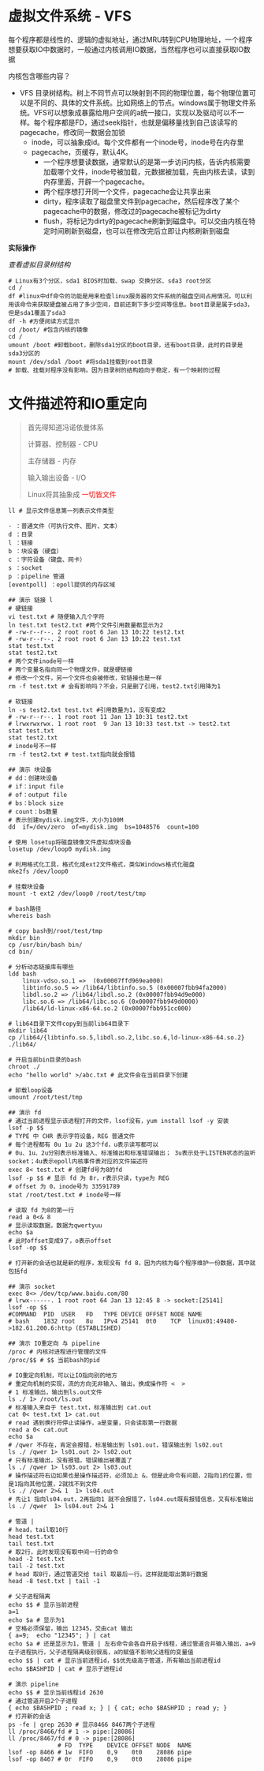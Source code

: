 # 虚拟文件系统 - VFS 

每个程序都是线性的、逻辑的虚拟地址，通过MRU转到CPU物理地址，一个程序想要获取IO中数据时，一般通过内核调用IO数据，当然程序也可以直接获取IO数据

内核包含哪些内容？

- VFS 目录树结构。树上不同节点可以映射到不同的物理位置，每个物理位置可以是不同的、具体的文件系统。比如网络上的节点。windows属于物理文件系统。VFS可以想象成暴露给用户空间的a统一接口，实现以及驱动可以不一样。每个程序都是FD，通过seek指针，也就是偏移量找到自己该读写的pagecache，修改同一数据会加锁
  - inode，可以抽象成id。每个文件都有一个inode号，inode号在内存里
  - pagecache，页缓存，默认4K。
    - 一个程序想要读数据，通常默认的是第一步访问内核，告诉内核需要加载哪个文件，inode号被加载，元数据被加载，先由内核去读，读到内存里面，开辟一个pagecache。
    - 两个程序想打开同一个文件，pagecache会让共享出来
    - dirty，程序读取了磁盘里文件到pagecache，然后程序改了某个pagecache中的数据，修改过的pagecache被标记为dirty
    - flush，将标记为dirty的pagecache刷新到磁盘中。可以交由内核在特定时间刷新到磁盘，也可以在修改完后立即让内核刷新到磁盘

**实际操作**

*查看虚拟目录树结构*

```shell
# Linux有3个分区，sda1 BIOS时加载、swap 交换分区、sda3 root分区
cd /
df #linux中df命令的功能是用来检查linux服务器的文件系统的磁盘空间占用情况。可以利用该命令来获取硬盘被占用了多少空间，目前还剩下多少空间等信息。boot目录是属于sda3，但是sda1覆盖了sda3
df -h #方便阅读方式显示
cd /boot/ #包含内核的镜像
cd /
umount /boot #卸载boot，删除sda1分区的boot目录，还有boot目录，此时的目录是sda3分区的
mount /dev/sdal /boot #将sda1挂载到root目录
# 卸载、挂载对程序没有影响。因为目录树的结构趋向于稳定，有一个映射的过程
```

# 文件描述符和IO重定向

> 首先得知道冯诺依曼体系
>
> 计算器、控制器 - CPU
>
> 主存储器 - 内存
>
> 输入输出设备 - I/O
>
>  
>
> Linux将其抽象成 <span style='color:red'>一切皆文件</span>

```shell
ll # 显示文件信息第一列表示文件类型

- ：普通文件（可执行文件、图片、文本）
d ：目录
l ：链接
b ：块设备（硬盘）
c ：字符设备（键盘、网卡）
s ：socket
p ：pipeline 管道
[eventpoll] ：epoll提供的内存区域

## 演示 链接 l
# 硬链接
vi test.txt # 随便输入几个字符
ln test.txt test2.txt #两个文件引用数量都显示为2
# -rw-r--r--. 2 root root 6 Jan 13 10:22 test2.txt
# -rw-r--r--. 2 root root 6 Jan 13 10:22 test.txt
stat test.txt
stat test2.txt
# 两个文件inode号一样
# 两个变量名指向同一个物理文件，就是硬链接
# 修改一个文件，另一个文件也会被修改，软链接也是一样
rm -f test.txt # 会有影响吗？不会，只是删了引用，test2.txt引用降为1

# 软链接
ln -s test2.txt test.txt #引用数量为1，没有变成2
# -rw-r--r--. 1 root root 11 Jan 13 10:31 test2.txt
# lrwxrwxrwx. 1 root root  9 Jan 13 10:33 test.txt -> test2.txt
stat test.txt
stat test2.txt
# inode号不一样
rm -f test2.txt # test.txt指向就会报错

## 演示 块设备
# dd：创建块设备
# if：input file
# of：output file
# bs：block size
# count：bs数量
# 表示创建mydisk.img文件，大小为100M
dd  if=/dev/zero  of=mydisk.img  bs=1048576  count=100

# 使用 losetup将磁盘镜像文件虚拟成块设备
losetup /dev/loop0 mydisk.img

# 利用格式化工具，格式化成ext2文件格式，类似Windows格式化磁盘
mke2fs /dev/loop0

# 挂载块设备
mount -t ext2 /dev/loop0 /root/test/tmp

# bash路径
whereis bash

# copy bash到/root/test/tmp
mkdir bin
cp /usr/bin/bash bin/
cd bin/

# 分析动态链接库有哪些
ldd bash
	linux-vdso.so.1 =>  (0x00007ffd969ea000)
	libtinfo.so.5 => /lib64/libtinfo.so.5 (0x00007fbb94fa2000)
	libdl.so.2 => /lib64/libdl.so.2 (0x00007fbb94d9e000)
	libc.so.6 => /lib64/libc.so.6 (0x00007fbb949d0000)
	/lib64/ld-linux-x86-64.so.2 (0x00007fbb951cc000)

# lib64目录下文件copy到当前lib64目录下
mkdir lib64
cp /lib64/{libtinfo.so.5,libdl.so.2,libc.so.6,ld-linux-x86-64.so.2} ./lib64/

# 开启当前bin目录的bash
chroot ./
echo "hello world" >/abc.txt # 此文件会在当前目录下创建

# 卸载loop设备
umount /root/test/tmp

## 演示 fd
# 通过当前进程显示该进程打开的文件，lsof没有，yum install lsof -y 安装
lsof -p $$
# TYPE 中 CHR 表示字符设备，REG 普通文件
# 每个进程都有 0u 1u 2u 这3个fd，u表示读写都可以
# 0u、1u、2u分别表示标准输入、标准输出和标准错误输出； 3u表示处于LISTEN状态的监听socket；4u表示epoll内核事件表对应的文件描述符
exec 8< test.txt # 创建fd号为8的fd
lsof -p $$ # 显示 fd 为 8r，r表示只读，type为 REG
# offset 为 0，inode号为 33591789
stat /root/test.txt # inode号一样

# 读取 fd 为8的第一行
read a 0<& 8
# 显示读取数据，数据为qwertyuu
echo $a
# 此时offset变成9了，o表示offset
lsof -op $$

# 打开新的会话也就是新的程序，发现没有 fd 8，因为内核为每个程序维护一份数据，其中就包括fd

## 演示 socket
exec 8<> /dev/tcp/www.baidu.com/80
# lrwx------. 1 root root 64 Jan 13 12:45 8 -> socket:[25141]
lsof -op $$
#COMMAND  PID  USER   FD   TYPE DEVICE OFFSET NODE NAME
# bash 	  1832 root   8u   IPv4 25141  0t0    TCP  linux01:49480->182.61.200.6:http (ESTABLISHED)

## 演示 IO重定向 与 pipeline
/proc # 内核对进程进行管理的文件
/proc/$$ # $$ 当前bash的pid

# IO重定向机制，可以让IO指向别的地方
# 重定向机制的实现，流的方向无非输入、输出，换成操作符 <  >
# 1 标准输出，输出到ls.out文件
ls ./ 1> /root/ls.out
# 标准输入来自于 test.txt，标准输出到 cat.out
cat 0< test.txt 1> cat.out
# read 遇到换行符停止读操作，a是变量，只会读取第一行数据
read a 0< cat.out
echo $a
# /qwer 不存在，肯定会报错，标准输出到 ls01.out，错误输出到 ls02.out
ls ./ /qwer 1> ls01.out 2> ls02.out
# 只有标准输出，没有报错，错误输出被覆盖了
ls ./ /qwer 1> ls03.out 2> ls03.out
# 操作描述符右边如果也是操作描述符，必须加上 &，但是此命令有问题，2指向1的位置，但是1指向其他位置，2就找不到文件
ls ./ /qwer 2>& 1  1> ls04.out
# 先让1 指向ls04.out，2再指向1 就不会报错了，ls04.out既有报错信息，又有标准输出
ls ./ /qwer  1> ls04.out 2>& 1

# 管道 | 
# head，tail取10行
head test.txt
tail test.txt
# 取2行，此时发现没有取中间一行的命令
head -2 test.txt
tail -2 test.txt
# head 取8行，通过管道交给 tail 取最后一行。这样就能取出第8行数据
head -8 test.txt | tail -1

# 父子进程隔离
echo $$ # 显示当前进程
a=1
echo $a # 显示为1
# 空格必须保留，输出 12345，交由cat 输出
{ a=9;  echo "12345"; } | cat
echo $a # 还是显示为1，管道 | 左右命令会各自开启子线程，通过管道合并输入输出，a=9在子进程执行，父子进程隔离级别很高，a的赋值不影响父进程的变量值
echo $$ | cat # 显示当前进程id，$$优先级高于管道，所有输出当前进程id
echo $BASHPID | cat # 显示子进程id

# 演示 pipeline
echo $$ # 显示当前线程id 2630
# 通过管道开启2个子进程
{ echo $BASHPID ; read x; } | { cat; echo $BASHPID ; read y; }
# 打开新的会话
ps -fe | grep 2630 # 显示8466 8467两个子进程
ll /proc/8466/fd # 1 -> pipe:[28086]
ll /proc/8467/fd # 0 -> pipe:[28086]
			  # FD	TYPE	DEVICE OFFSET NODE	NAME
lsof -op 8466 # 1w  FIFO    0,9    0t0    28086 pipe
lsof -op 8467 # 0r  FIFO    0,9    0t0    28086 pipe
```

